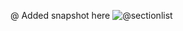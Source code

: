  @ Added snapshot here
 ![@sectionlist](https://user-images.githubusercontent.com/84439115/122396534-b47b7a80-cf95-11eb-8f34-3629b39df0d6.png)

 
